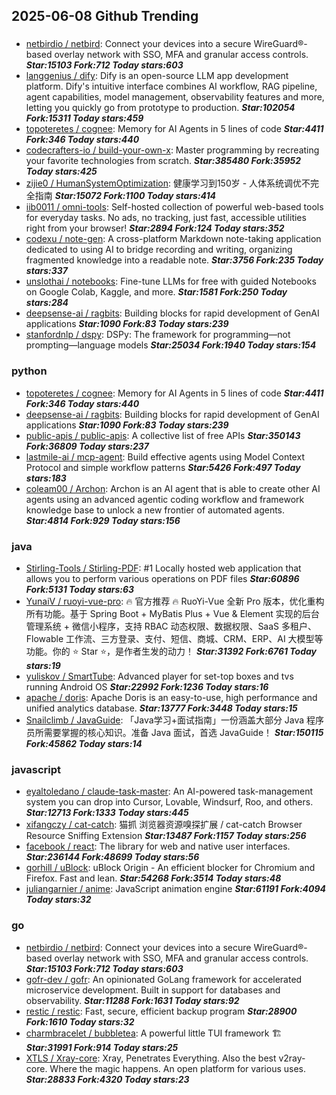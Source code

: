 ## 2025-06-08 Github Trending

### 
* [netbirdio / netbird](https://github.com/netbirdio/netbird): Connect your devices into a secure WireGuard®-based overlay network with SSO, MFA and granular access controls. ***Star:15103 Fork:712 Today stars:603***
* [langgenius / dify](https://github.com/langgenius/dify): Dify is an open-source LLM app development platform. Dify's intuitive interface combines AI workflow, RAG pipeline, agent capabilities, model management, observability features and more, letting you quickly go from prototype to production. ***Star:102054 Fork:15311 Today stars:459***
* [topoteretes / cognee](https://github.com/topoteretes/cognee): Memory for AI Agents in 5 lines of code ***Star:4411 Fork:346 Today stars:440***
* [codecrafters-io / build-your-own-x](https://github.com/codecrafters-io/build-your-own-x): Master programming by recreating your favorite technologies from scratch. ***Star:385480 Fork:35952 Today stars:425***
* [zijie0 / HumanSystemOptimization](https://github.com/zijie0/HumanSystemOptimization): 健康学习到150岁 - 人体系统调优不完全指南 ***Star:15072 Fork:1100 Today stars:414***
* [iib0011 / omni-tools](https://github.com/iib0011/omni-tools): Self-hosted collection of powerful web-based tools for everyday tasks. No ads, no tracking, just fast, accessible utilities right from your browser! ***Star:2894 Fork:124 Today stars:352***
* [codexu / note-gen](https://github.com/codexu/note-gen): A cross-platform Markdown note-taking application dedicated to using AI to bridge recording and writing, organizing fragmented knowledge into a readable note. ***Star:3756 Fork:235 Today stars:337***
* [unslothai / notebooks](https://github.com/unslothai/notebooks): Fine-tune LLMs for free with guided Notebooks on Google Colab, Kaggle, and more. ***Star:1581 Fork:250 Today stars:284***
* [deepsense-ai / ragbits](https://github.com/deepsense-ai/ragbits): Building blocks for rapid development of GenAI applications ***Star:1090 Fork:83 Today stars:239***
* [stanfordnlp / dspy](https://github.com/stanfordnlp/dspy): DSPy: The framework for programming—not prompting—language models ***Star:25034 Fork:1940 Today stars:154***

### python
* [topoteretes / cognee](https://github.com/topoteretes/cognee): Memory for AI Agents in 5 lines of code ***Star:4411 Fork:346 Today stars:440***
* [deepsense-ai / ragbits](https://github.com/deepsense-ai/ragbits): Building blocks for rapid development of GenAI applications ***Star:1090 Fork:83 Today stars:239***
* [public-apis / public-apis](https://github.com/public-apis/public-apis): A collective list of free APIs ***Star:350143 Fork:36809 Today stars:237***
* [lastmile-ai / mcp-agent](https://github.com/lastmile-ai/mcp-agent): Build effective agents using Model Context Protocol and simple workflow patterns ***Star:5426 Fork:497 Today stars:183***
* [coleam00 / Archon](https://github.com/coleam00/Archon): Archon is an AI agent that is able to create other AI agents using an advanced agentic coding workflow and framework knowledge base to unlock a new frontier of automated agents. ***Star:4814 Fork:929 Today stars:156***

### java
* [Stirling-Tools / Stirling-PDF](https://github.com/Stirling-Tools/Stirling-PDF): #1 Locally hosted web application that allows you to perform various operations on PDF files ***Star:60896 Fork:5131 Today stars:63***
* [YunaiV / ruoyi-vue-pro](https://github.com/YunaiV/ruoyi-vue-pro): 🔥 官方推荐 🔥 RuoYi-Vue 全新 Pro 版本，优化重构所有功能。基于 Spring Boot + MyBatis Plus + Vue & Element 实现的后台管理系统 + 微信小程序，支持 RBAC 动态权限、数据权限、SaaS 多租户、Flowable 工作流、三方登录、支付、短信、商城、CRM、ERP、AI 大模型等功能。你的 ⭐️ Star ⭐️，是作者生发的动力！ ***Star:31392 Fork:6761 Today stars:19***
* [yuliskov / SmartTube](https://github.com/yuliskov/SmartTube): Advanced player for set-top boxes and tvs running Android OS ***Star:22992 Fork:1236 Today stars:16***
* [apache / doris](https://github.com/apache/doris): Apache Doris is an easy-to-use, high performance and unified analytics database. ***Star:13777 Fork:3448 Today stars:15***
* [Snailclimb / JavaGuide](https://github.com/Snailclimb/JavaGuide): 「Java学习+面试指南」一份涵盖大部分 Java 程序员所需要掌握的核心知识。准备 Java 面试，首选 JavaGuide！ ***Star:150115 Fork:45862 Today stars:14***

### javascript
* [eyaltoledano / claude-task-master](https://github.com/eyaltoledano/claude-task-master): An AI-powered task-management system you can drop into Cursor, Lovable, Windsurf, Roo, and others. ***Star:12713 Fork:1333 Today stars:445***
* [xifangczy / cat-catch](https://github.com/xifangczy/cat-catch): 猫抓 浏览器资源嗅探扩展 / cat-catch Browser Resource Sniffing Extension ***Star:13487 Fork:1157 Today stars:256***
* [facebook / react](https://github.com/facebook/react): The library for web and native user interfaces. ***Star:236144 Fork:48699 Today stars:56***
* [gorhill / uBlock](https://github.com/gorhill/uBlock): uBlock Origin - An efficient blocker for Chromium and Firefox. Fast and lean. ***Star:54268 Fork:3514 Today stars:48***
* [juliangarnier / anime](https://github.com/juliangarnier/anime): JavaScript animation engine ***Star:61191 Fork:4094 Today stars:32***

### go
* [netbirdio / netbird](https://github.com/netbirdio/netbird): Connect your devices into a secure WireGuard®-based overlay network with SSO, MFA and granular access controls. ***Star:15103 Fork:712 Today stars:603***
* [gofr-dev / gofr](https://github.com/gofr-dev/gofr): An opinionated GoLang framework for accelerated microservice development. Built in support for databases and observability. ***Star:11288 Fork:1631 Today stars:92***
* [restic / restic](https://github.com/restic/restic): Fast, secure, efficient backup program ***Star:28900 Fork:1610 Today stars:32***
* [charmbracelet / bubbletea](https://github.com/charmbracelet/bubbletea): A powerful little TUI framework 🏗 ***Star:31991 Fork:914 Today stars:25***
* [XTLS / Xray-core](https://github.com/XTLS/Xray-core): Xray, Penetrates Everything. Also the best v2ray-core. Where the magic happens. An open platform for various uses. ***Star:28833 Fork:4320 Today stars:23***
